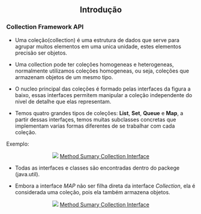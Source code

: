 <div align=center>

## Introdução

</div>

### Collection Framework API

* Uma coleção(collection) é uma estrutura de dados que serve para agrupar muitos elementos em uma unica unidade, estes elementos precisão ser objetos. 

* Uma  collection pode ter coleções homogeneas e heterogeneas, normalmente utilizamos coleções homogeneas, ou seja, coleções que armazenam objetos de um mesmo tipo.

* O nucleo principal das coleções é formado pelas interfaces da figura a baixo, essas interfaces permitem manipular a coleção independente do nivel de detalhe que elas representam.

* Temos quatro grandes tipos de coleções: **List**, **Set**, **Queue** e **Map**, a partir dessas interfaçes, temos muitas subclasses concretas que implementam varias formas diferentes de se trabalhar com cada coleção.

Exemplo:
<div align=center>
<img  src="https://github.com/cami-la/collections-java-api-2023/raw/master/assets/image/collection-framework.png">
<a  href="https://docs.oracle.com/en/java/javase/17/docs/api/java.base/java/util/Collection.html">Method Sumary Collection Interface</a>
</p>
</div>

* Todas as interfaces e classes são encontradas dentro do packege (java.util).

* Embora a interface *MAP* não ser filha direta da interface *Collection*, ela é considerada uma coleção, pois ela também armazena objetos.

<div align=center>
<img  src="https://github.com/cami-la/collections-java-api-2023/raw/master/assets/image/collection-framework-methods.png">
<a href="https://docs.oracle.com/en/java/javase/17/docs/api/java.base/java/util/Collection.html">Method Sumary Collection Interface</a>
</p>
</div>



